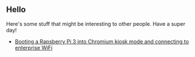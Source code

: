 ## Hello

Here's some stuff that might be interesting to other people. Have a super day!

- [Booting a Rapsberry Pi 3 into Chromium kiosk mode and connecting to enterprise WiFi](rpi-tv)
